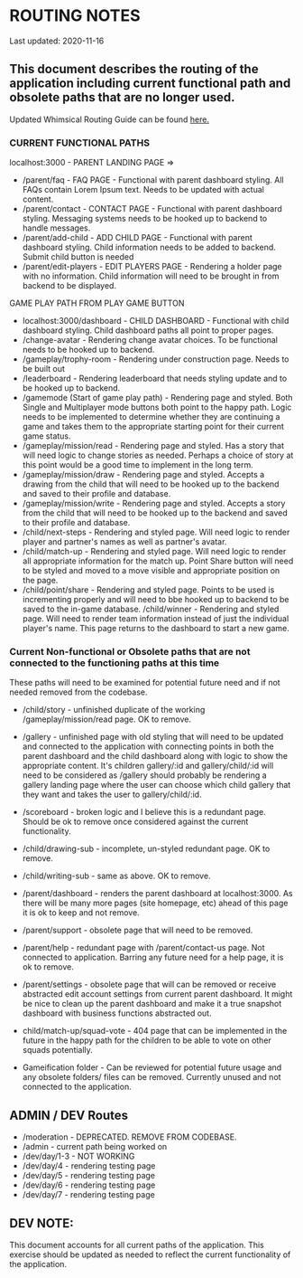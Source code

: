 # ROUTING NOTES
Last updated: 2020-11-16

## This document describes the routing of the application including current functional path and obsolete paths that are no longer used. 

Updated Whimsical Routing Guide can be found [here.](https://whimsical.com/scribble-stadium-site-flow-XDLc5WXBQYfbWdb2C4NTRa)

### CURRENT FUNCTIONAL PATHS

localhost:3000 - PARENT LANDING PAGE =>
- /parent/faq  - FAQ PAGE - Functional with parent dashboard styling. All FAQs contain Lorem Ipsum text.
Needs to be updated with actual content.
- /parent/contact - CONTACT PAGE - Functional with parent dashboard styling. 
Messaging systems needs to be hooked up to backend to handle messages.
- /parent/add-child - ADD CHILD PAGE - Functional with parent dashboard styling. 
Child information needs to be added to backend. Submit child button is needed
- /parent/edit-players - EDIT PLAYERS PAGE - Rendering a holder page with no information. 
Child information will need to be brought in from backend to be displayed.

GAME PLAY PATH FROM PLAY GAME BUTTON
- localhost:3000/dashboard - CHILD DASHBOARD - Functional with child dashboard styling. Child dashboard paths all point to proper pages.
- /change-avatar - Rendering change avatar choices. To be functional needs to be hooked up to backend.
- /gameplay/trophy-room - Rendering under construction page. Needs to be built out
- /leaderboard - Rendering leaderboard that needs styling update and to be hooked up to backend.
- /gamemode (Start of game play path) - Rendering page and styled. Both Single and Multiplayer mode buttons both point to the happy path. Logic needs to be implemented to determine whether they are continuing a game and takes them to the appropriate starting point for their current game status.
- /gameplay/mission/read - Rendering page and styled. Has a story that will need logic to change stories as needed. Perhaps a choice of story at this point would be a good time to implement in the long term. 
- /gameplay/mission/draw - Rendering page and styled. Accepts a drawing from the child that will need to be hooked up to the backend and saved to their profile and database.
- /gameplay/mission/write - Rendering page and styled. Accepts a story from the child that will need to be hooked up to the backend and saved to their profile and database.
- /child/next-steps - Rendering and styled page. Will need logic to render player and partner's names as well as partner's avatar.
- /child/match-up - Rendering and styled page. Will need logic to render all appropriate information for the match up. Point Share button will need to be styled and moved to a move visible and appropriate position on the page. 
- /child/point/share - Rendering and styled page. Points to be used is incrementing properly and will need to bbe hooked up to backend to be saved to the in-game database.
/child/winner - Rendering and styled page. Will need to render team information instead of just the individual player's name. This page returns to the dashboard to start a new game. 

### Current Non-functional or Obsolete paths that are not connected to the functioning paths at this time
These paths will need to be examined for potential future need and if not needed removed from the codebase. 

- /child/story - unfinished duplicate of the working /gameplay/mission/read page. OK to remove.

- /gallery - unfinished page with old styling that will need to be updated and connected to the application with connecting points in both the parent dashboard and the child dashboard along with logic to show the appropriate content. It's children gallery/:id and gallery/child/:id will need to be considered as /gallery should probably be rendering a gallery landing page where the user can choose which child gallery that they want and takes the user to gallery/child/:id. 

- /scoreboard - broken logic and I believe this is a redundant page. Should be ok to remove once considered against the current functionality.

- /child/drawing-sub - incomplete, un-styled redundant page. OK to remove.

- /child/writing-sub - same as above. OK to remove.

- /parent/dashboard - renders the parent dashboard at localhost:3000. As there will be many more pages (site homepage, etc) ahead of this page it is ok to keep and not remove. 

- /parent/support - obsolete page that will need to be removed.

- /parent/help - redundant page with /parent/contact-us page. Not connected to application. Barring any future need for a help page, it is ok to remove.

- /parent/settings - obsolete page that will can be removed or receive abstracted edit account settings from current parent dashboard. It might be nice to clean up the parent dashboard and make it a true snapshot dashboard with business functions abstracted out.

- child/match-up/squad-vote - 404 page that can be implemented in the future in the happy path for the children to be able to vote on other squads potentially. 

- Gameification folder - Can be reviewed for potential future usage and any obsolete folders/ files can be removed. Currently unused and not connected to the application. 

## ADMIN / DEV Routes

- /moderation - DEPRECATED. REMOVE FROM CODEBASE.
- /admin - current path being worked on
- /dev/day/1-3 - NOT WORKING 
- /dev/day/4 - rendering testing page
- /dev/day/5 - rendering testing page
- /dev/day/6 - rendering testing page
- /dev/day/7 - rendering testing page

## DEV NOTE:

This document accounts for all current paths of the application. This exercise should be updated as needed to reflect the current functionality of the application.











